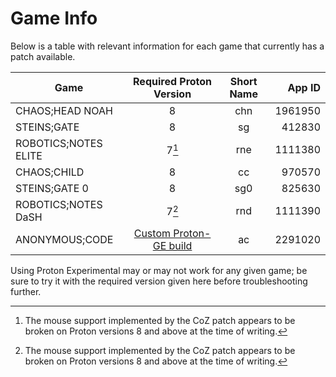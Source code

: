 # Game Info

Below is a table with relevant information for each game that currently has a patch available.

| **Game**              | **Required Proton Version** | **Short Name** | **App ID** |
| ----------------      |:---------------------------:|:--------------:| ----------:|
| CHAOS;HEAD NOAH       |        8                    |      chn       | 1961950    |
| STEINS;GATE           |        8                    |       sg       | 412830     |
| ROBOTICS;NOTES ELITE  |        7[^rn]               |      rne       | 1111380    |
| CHAOS;CHILD           |        8                    |       cc       | 970570     |
| STEINS;GATE 0         |        8                    |      sg0       | 825630     |
| ROBOTICS;NOTES DaSH   |        7[^rn]               |      rnd       | 1111390    |
| ANONYMOUS;CODE        |  [Custom Proton-GE build](https://github.com/CommitteeOfZero/ProtonGE-AC/releases)     |      ac        | 2291020    |

Using Proton Experimental may or may not work for any given game; be sure to try it with the required version given here before troubleshooting further.

[^rn]: The mouse support implemented by the CoZ patch appears to be broken on Proton versions 8 and above at the time of writing.
